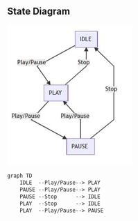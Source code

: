 ## State Diagram  


![](./stm.JPG)


  
```mermaid
graph TD
    IDLE  --Play/Pause--> PLAY
    PAUSE --Play/Pause--> PLAY
    PAUSE --Stop      --> IDLE
    PLAY  --Stop      --> IDLE
    PLAY  --Play/Pause--> PAUSE
```
